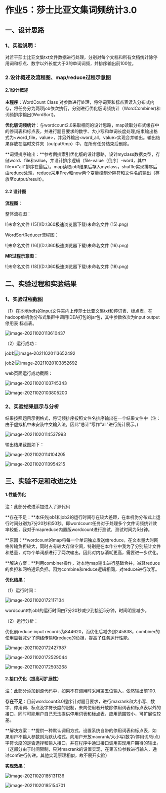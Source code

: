 # 作业5：莎士比亚文集词频统计3.0 

## 一、设计思路

### 1、实验说明：

对若干莎士比亚文集txt文件数据进行处理，分别对每个文档和所有文档统计除停用词和标点、数字以外长度大于3的单词词频，并排序输出前100位。

### 2.设计概述及流程图、map/reduce过程示意图

#### 2.1设计概述

**主程序**：WordCount Class 对参数进行处理，将停词表和标点表读入分布式内存，将任务分为两项job依次执行，分别进行优化版词频统计（WordCombiner)和词频排序输出(WordSort)。

**优化版词频统计**：与wordcount2.0采取相同的设计思路，map读取分布式缓存中的停词表和标点表，并进行题目要求的数字、大小写和单词长度处理,结束输出格式为<word_file，value>，并另外输出<word_all，value>实现合并输出。输出结果存放在临时文件夹（output/tmp）中，在所有任务结束后删除。

**词频排序输出：**参考倒排索引优化版的设计思路，设计myclass数据类型，存储word、file和value，并设计排序逻辑（file-value（倒序）-word，其中file=="all"排序在最后）。map读取job1结果后存入myclass，shuffle实现排序后由reduce处理，reduce采用Prev和now两个变量控制分隔符和文件名的输出（存放至output/result）。



#### 2.2 设计图

**流程图**：

整体流程图：

![未命名文件 (15)](D:\360极速浏览器下载\未命名文件 (15).png)



WordSortReducer流程图：

![未命名文件 (16)](D:\360极速浏览器下载\未命名文件 (16).png)

**MR过程示意图：**

![未命名文件 (18)](D:\360极速浏览器下载\未命名文件 (18).png)

## 二、实验过程和实验结果

### 1、实验过程截图

（1）在本地hdfs的input文件夹内上传莎士比亚文集txt和停词表、标点表，在hadoop单机伪分布式集群中调用IDEA打包的jar包，其中参数依次为input output 停用表 标点表。

![image-20211020113610437](C:\Users\Administrator\AppData\Roaming\Typora\typora-user-images\image-20211020113610437.png)

（2）运行成功：

job1:![image-20211020113652492](C:\Users\Administrator\AppData\Roaming\Typora\typora-user-images\image-20211020113652492.png)

job2:![image-20211020103852692](C:\Users\Administrator\AppData\Roaming\Typora\typora-user-images\image-20211020103852692.png)

web页面运行成功截图：

![image-20211020103745343](C:\Users\Administrator\AppData\Roaming\Typora\typora-user-images\image-20211020103745343.png)

![image-20211020103805200](C:\Users\Administrator\AppData\Roaming\Typora\typora-user-images\image-20211020103805200.png)

### 2、实验结果展示与分析

结果按照题目示例格式，将词频排序按照文件名排序输出在一个结果文件中（注：由于虚拟机中未安装中文输入法，因此"总计"写作"all"进行统计展示。)

![image-20211020114537993](C:\Users\Administrator\AppData\Roaming\Typora\typora-user-images\image-20211020114537993.png)



输出结果截图如下：

![image-20211020114104205](C:\Users\Administrator\AppData\Roaming\Typora\typora-user-images\image-20211020114104205.png)

![image-20211020113954215](C:\Users\Administrator\AppData\Roaming\Typora\typora-user-images\image-20211020113954215.png)



## 三、实验不足和改进之处

#### 1.性能优化

注：此部分改进添加进入了源代码

**存在不足：**本任务job1和job2的运行时间存在较大差距，在本机伪分布式上运行时间分别为7分20秒和50秒。即wordcount任务对于处理多个文件词频统计效率较低，我对于mapreduce内置版wordcount进行测试，测试时间为5分钟。

**原因：**wordcount的map将每一个单词独立发送给reduce，在文本量大时网络传输负担较大，同时占有较大存储空间，特别是在本作业中我为了分别统计文件和总量，对每个单词都进行了两次输出，因此对内存消耗更高，需要进一步优化。

**解决方案：**利用combiner操作，对本地map输出进行基础合并，减轻reduce的负担和网络通讯负担。因为combine和reduce逻辑相同，对reduce进行改写。

**优化结果**：

（1）运行时间：

![image-20211020172117134](C:\Users\Administrator\AppData\Roaming\Typora\typora-user-images\image-20211020172117134.png)

wordcount中job1的运行时间由7分20秒减少到接近5分钟，时间明显减少。

（2）运行分析：

优化前reduce input records为844620，而优化后减少到245838，combiner的使用显著减少了网络传输和reduce的负担，提高了任务运行性能。

![image-20211020172427987](C:\Users\Administrator\AppData\Roaming\Typora\typora-user-images\image-20211020172427987.png)

![image-20211020172529044](C:\Users\Administrator\AppData\Roaming\Typora\typora-user-images\image-20211020172529044.png)

![image-20211020172503268](C:\Users\Administrator\AppData\Roaming\Typora\typora-user-images\image-20211020172503268.png)



#### 2.接口优化（提高可扩展性）

注：此部分添加到源代码中，如果不在调用时采用第五位输入，依然输出前100.

**存在不足**：目前wordcount3.0程序针对题目要求，进行maxrank和大小写、数字、停用词、标点及字符长度的限制，未向使用者开放除停用词表和标点表以外的接口，同时可能用户自己无法提供停用词表和标点表，应用范围较小，可扩展性较差。

**解决方案：**提供一种默认调用方式，设置系统自带的停用词表和标点表，如果用户不输入参数则为默认格式。向用户开放maxrank/大小写/数字/停用词/标点/字符长度的是否选择和输入接口，并在程序中通过接口调用实现用户期待的输出。（这部分由于时间限制，只对maxrank的设置实现，在第五位参数进行输入，通过conf进行传递。其他实现原理相似，故不展开实验）

**实现效果**：

![image-20211020185131136](C:\Users\Administrator\AppData\Roaming\Typora\typora-user-images\image-20211020185131136.png)

![image-20211020185154701](C:\Users\Administrator\AppData\Roaming\Typora\typora-user-images\image-20211020185154701.png)